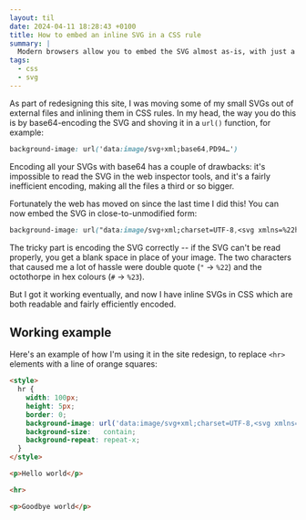 ```yaml
---
layout: til
date: 2024-04-11 18:28:43 +0100
title: How to embed an inline SVG in a CSS rule
summary: |
  Modern browsers allow you to embed the SVG almost as-is, with just a couple of characters that need escaping – no base64 required!
tags:
  - css
  - svg
---
```

As part of redesigning this site, I was moving some of my small SVGs out of external files and inlining them in CSS rules.
In my head, the way you do this is by base64-encoding the SVG and shoving it in a `url()` function, for example:

```css
background-image: url('data:image/svg+xml;base64,PD94…')
```

Encoding all your SVGs with base64 has a couple of drawbacks: it's impossible to read the SVG in the web inspector tools, and it's a fairly inefficient encoding, making all the files a third or so bigger.

Fortunately the web has moved on since the last time I did this!
You can now embed the SVG in close-to-unmodified form:

```css
background-image: url("data:image/svg+xml;charset=UTF-8,<svg xmlns=%22http:/…");
```

The tricky part is encoding the SVG correctly -- if the SVG can't be read properly, you get a blank space in place of your image.
The two characters that caused me a lot of hassle were double quote (`"` &rarr; `%22`) and the octothorpe in hex colours (`#` &rarr; `%23`).

But I got it working eventually, and now I have inline SVGs in CSS which are both readable and fairly efficiently encoded.

## Working example

Here's an example of how I'm using it in the site redesign, to replace `<hr>` elements with a line of orange squares:

```html
<style>
  hr {
    width: 100px;
    height: 5px;
    border: 0;
    background-image: url('data:image/svg+xml;charset=UTF-8,<svg xmlns=%22http://www.w3.org/2000/svg%22 viewBox=%220 0 25 5%22 width=%2225px%22 height=%225px%22><rect width=%225%22 height=%225%22 fill=%22%23ff9900%22/></svg>');
    background-size:   contain;
    background-repeat: repeat-x;
  }
</style>

<p>Hello world</p>

<hr>

<p>Goodbye world</p>
```